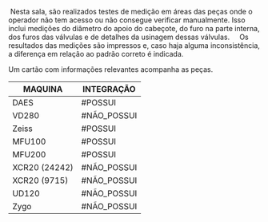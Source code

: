  Nesta sala, são realizados testes de medição em áreas das peças onde o operador não tem acesso ou não consegue verificar manualmente. Isso inclui medições do diâmetro do apoio do cabeçote, do furo na parte interna, dos furos das válvulas e de detalhes da usinagem dessas válvulas. 
 
 Os resultados das medições são impressos e, caso haja alguma inconsistência, a diferença em relação ao padrão correto é indicada.

Um cartão com informações relevantes acompanha as peças.






| MAQUINA       | INTEGRAÇÃO  |
| ------------- | ----------- |
| DAES          | #POSSUI     |
| VD280         | #NÃO_POSSUI |
| Zeiss         | #POSSUI     |
| MFU100        | #POSSUI     |
| MFU200        | #POSSUI     |
| XCR20 (24242) | #NÃO_POSSUI |
| XCR20 (9715)  | #NÃO_POSSUI |
| UD120         | #NÃO_POSSUI |
| Zygo          | #NÃO_POSSUI |

